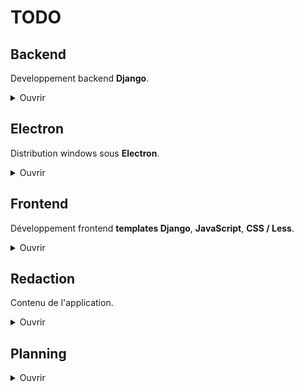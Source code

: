 # TODO

## Backend
Developpement backend **Django**.

<details>
<summary>Ouvrir</summary>

### Développer :

- Optimiser le code
    - [ ] Enlever les dépendences non utilisées
    - [ ] Trouver un moyen de réduire la query pour les guides dans *guide_detail*
        - A chaque changement de guide, ils sont tous récupérés alors qu'il ne pourrait y en a avoir qu'une dizaine, 10 avant, 10 après
        - Mais il est possible que le cache des guides empeche un quelconque soucis avec l'état actuel, à voir
    - [x] Reduire le nombre de redondance et de code inutile
- [ ] Faire une vérification complete de l'appli avec le django_debug.log
    - Lorsque je passe en debug : False, il ne trouve plus mon css / js
    - Dans mon environnement de Dev, tout est bon. Par contre au moment de distruber l'app... Donc j'attends de voir.
- [ ] Revoir toute la section **Quêtes** lorsque le guide est en rapport avec Tour du monde et Tornade des donjons
    - L'idée c'est de changer **Quêtes** en **Donjons** et que les succès affichent les donjons à la place des quêtes
- [ ] Ajouter un champ level aux succès et permettre l'affichage des succès par niveaux
- [ ] Mettre en place expect_capture (sur donjon ?)

<details>
<summary>Résolus</summary>

- Optimiser le code
    - [x] Enlever le dossier staticfiles
    - [x] Enlever les compresseurs en dev
    - [x] Revoir les turbo frames
- [x] Comprendre les fichier statiques en debug false + compression
- [x] Finir le système de tri du contenu selon l'alignement - En cours
- [x] Ajouter un toggle pour l'*alignement*, le mettre en storage.
- [x] Supprimer *LastSession*, rajouter un champ *is_last_seen* dans *GuideAchievement* pour sauvegarder l'achievement qui a été vu en dernier dans ce guide.
- [x] Revoir le fonctionnement du *selected_achievement* dans ma view *guide_detail*   
- [x] Enlever tout ce qui concerne le *achievement_id* dans guide_detail
- [x] Mettre en place la redirection vers le last_guide / last_achievement (la solution était plus simple : mettre simplement en place le dernier succès vu)
- [x] Supprimer *LastSession*, rajouter un champ *is_last_seen* dans *GuideAchievement* pour sauvegarder l'achievement qui a été vu en dernier dans ce guide.
- [x] Revoir le fonctionnement du *selected_achievement* dans ma view *guide_detail*   
- [x] Enlever tout ce qui concerne le *achievement_id* dans guide_detail
- [x] Mettre en place la sauvegarde du dernier achievement vu lors des cliques sur ces derniers (Ne sauvegarde que le premier du guide actuellement)
- [x] Créer une fonction pour les navs et les enlever de *guide_detail*
- [x] Finir le peuplement des quêtes dans achievements.json
- [x] Peupler la BDD avec le contenu de achievements.json
- [x] Peupler la BDD avec le contenu de guides.json
- [x] Créer un model "dungeon"
- [x] Penser la mise en place de la navigation.
- [x] Mettre en place Turbo
- [x] Mettre en place la navigation des guides.
- [x] Rendre les barres de navigation fonctionnels
- [x] Electron : actuellement l'ouverture de liens se fait avec une page electron. Je ne le veux pas.
- [x] Mettre en place les validation de quêtes
- [x] Mettre en place la bottom bar de Quêtes
- [x] Modifier les problêmes lié à _validAll_ qui ne peut pas enchainer les toggles (lié à la façon de render la view)
- [x] Mettre en place l'arrivée sur le dernier guide vu
- [x] Mettre en place l'arrivée sur le premier succès non à 100%
</details>

### Bogues :

- [ ] Régler le probleme de redirection d'alignment_choice, turbo le prends pas..
    - Ou en tout cas pas correctement, il me faut absolument declencher un load à la fin car sinon la nav est pété. J'ai accès aux guides de l'alignement inverse puisque la nav n'a pas été mise à jour à la selection de l'alignement.
- [ ] Par contre à présent, le toggleCompletion ne refresh pas auto le guide où la quête est doublon comme il le devrait.
    Les quêtes ne sont pas individuelle, comme j'ai utilisé une quête préalablement utilisée, elle est validée partout où elle est présente, ce qui n'est pas un problème en soit vu qu'un des seul cas de figure où ça aura lieu ce sera dans les différents guides tornades des donjons / tour du monde.
    Par contre, le refresh ne fonctionne que lorsque la quête est validée dans son succès initial
    - Guide 4 "**A travers le Krosmoz**"  
    - Guide 169 "**Donjon : Nid du Kwakwa**" 
- [ ] Problemes de "*content missing*" sur le succès "*Tout est en Ordre*" du guide "**Archipel de Valonia - Albuera**" (Vu qu'ici)

<details>
<summary>Résolus</summary>

- [x] Icones d'alignements s'affichent en double *guide_detail*
- [x] Afficher les bonnes icones d'alignement
- [x] Problèmes à l'arrivée sur les guides 4 et 169
- [x] Le titre du succès dans quêtes ne se met pas à jour lors des cliques sur un succès différent (c'était du JS enfaite)
</details>

</details>


## Electron 
Distribution windows sous **Electron**.

<details>
<summary>Ouvrir</summary>

### Développer :

- [ ] Comprendre comment utiliser Electron Forge
- [ ] Ajouter un loading screen au lancer
- [ ] Faire en sorte de bien avoir le nom et l'icone de l'app dans le gestionnaire des tâches (peut être que le build résoudra le pb ?)

<details>
<summary>Résolus</summary>

- [x] Faire un test de build
- [x] Le *validateAll* sur spam du bouton finit par ralentir un des processus, peut être le *clickNextAchievement*, ou peut être le render de quests    
- [x] S'assurer que lors de la fermeture de l'app via la X le terminal s'arrête (à vérif lorsqu'il y aura le .exe)
- [x] Résoudre *Electron Security Warning (Insecure Content-Security-Policy)*
- [x] Regler les gros problèmes de mémoires avec *Electron* (c'était la vidéo)
</details>

</details>


## Frontend
Développement frontend **templates Django**, **JavaScript**, **CSS / Less**.

<details>
<summary>Ouvrir</summary>

### Développer :

- Optimiser le code 
    - [ ] Vérifier les events js - En cours
    - Améliorer l'accessibilité
        - [ ] Changer la plupart de mes ul / li en divs - En cours
        - [ ] Remplir le alt des images - En cours
- [ ] Changer le pseudo discord de Skyzio en son youtube
- [ ] **En attente** : Empecher le *clickNextAchievement* lors de la *dévalidation*.
- [ ] Media queries
- [ ] Au survol d'une quête ou d'un succès dans les guides, mettre en surbrillance la quête et le succès.
- [ ] Implémenter d'autres themes
    - Changer l'image background selon le thème

<details>
<summary>Résolus</summary>

- Optimiser le code 
    - Améliorer l'accessibilité
        - [x] Aria label sur les liens
        - [x] Aria label sur les boutons
    - [x] Adapter le click JS en click sur la classe active seulement 
    - [x] Régler l'erreur *Form submission canceled because the form is not connected*
- [x] Remplacer le pourcentage de progression pour les guides car c'est relativement incompatible avec ma mise en pratique du guide
- [x] Ajouter le passage au succès suivant lors de la validation manuelle des succès
- [x] Ajouter des eventlistener sur les fleches gauche et droite pour naviguer dans les *guides*
- [x] Ajouter des eventlistener sur les fleches du haut et du bas pour naviguer avec la *topNav*
- [x] Ajouter l'icon other.png
- [x] Ajouter un délais sur le clique du *validateAll*
- [x] Faire en sorte que le *validateAll* lors du dernier succès du guide reste sur le dernier succès (probablement doublon avec la ligne de dessus) 
- [x] Terminer le front
- [x] Comprendre pourquoi #prevision n'existe pas dans les autres guides. (Mauvais format à la redaction)
- [x] Sur hover des succès : faire en sorte que le title prenne toute la hauteur + border radius right 8px
- [x] Update auto des borders selon la complétion
- [x] Update auto des pourcents selon la complétion
- [x] Peupler le front avec les données du back
- [x] Changer les checkbox en un bouton de validation
- [x] Faire le style du drop down de _topNav_
- [x] Mettre en place le passage au succès suivant après un _validateAll_ plutôt que de recliquer sur l'actuel
- [x] Rotate de 180 le caret de _topNav_ lorsque le drop est down
- [x] Enlever la video en background, elle se met à lag dans l'app Electron
</details>

### Bogues :

- [ ] Résoudre .active qui disparait des succès.
    - Lorsque lancé depuis *validateAll*, le button que récupère la func *handleAchievementButtonClick* c'est le *qButton*, le **tglCompletionBtn** de la 1ere quêtes de la liste
- [ ] Moins flagrant sur le navigateur mais j'ai pu constater qu'il arrive malgré le disabled que lors du spam intense de *validateAll* des succès sont sautés.
    - Je n'ai heureusement pas réussi à empêcher la fin de l'action CàD la validation des succès. Par contre lorsqu'il est validé à 100, le suivant est sauté..
    - Par contre ensuite les succès sautés ne peuvent plus être .active lors d'un clique
    - J'ai déjà un anti spam sous la forme de disabled mais il doit y avoir une frame de faillabilité si on est assez rapide. idk
    - C'est peut être autre chose puisque je peux l'ouvrir / fermer sans problemes, c'est seulement lors de la selection d'un guide.
- [ ] Le background du titre de l'achievement se perd lors du clique sur un achievement si plus de 2 quêtes sont complétés

<details>
<summary>Résolus</summary>

- [x] La topNav ne galère plus par contre il faut que je mette un await sur la fermeture ou que je revois les setTimeout car le caret n'a pas le temps de se fermer. S : Comme pour les délais entre les guides.
- [x] Délais entre les changements des guides. S : La compression des assets, et le collectstatic règles tous les problèmes de latence.
- [x] Valider puis dévalider une seule quête cause le même problême: le bouton _validateAll_ ne prends plus la dite quête en compte et valide toute les autres. 
- [x] Lorsque je selectionne un guide et que je refresh la page, la *topNav* ne revient pas sur le dernier guide vu (scrollIntoView *nav.js*) S:Stocker la pos ?
- [x] Fix le JS de guide.js qui se dédouble après changemement de page
- [x] La topNav bug avec Electron, le toggleOpen galère
- [x] Le *clickCurrentAchievement* lorsqu'il n'y a plus de *nextAchievement* ne fonctionne pas
- [x] *validateAll* envoie vers */app/guide/x/quests/x* lorsque c'est le dernier succès de la liste, et lors de *doubles click*
- [x] Double les ouvertures de liens lors de *openAll*
- [x] Le titre du succès dans quêtes ne change pas suite au focus
- [x] Lorsque je valide toute les quêtes individuellement, le bouton _validateAll_ ne se met pas à jour et reste sur valider tout.
- [x] Refaire fonctionner la *topNav* qui est en partie cassé depuis le styling
- [x] Les event listener de click lorsque la _topNav_ est ouverte ne fonctionnent plus (pas?) pour fermer la nav
- Problèmes sur le premier chargement de la page qui ne prends pas le js en compte
    - [x] Le focus sur le premier succès non complété ne se fait pas lors de l'arrivée
    - [x] _validateAll_ ne fonctionne pas
</details>

</details>


## Redaction
Contenu de l'application.

<details>
<summary>Ouvrir</summary>

### Rédiger :

- [ ] Rédiger tous les Guides - En cours (page 58: "Ali bonta 41")
- [ ] Rédiger 2/3 des guides
- [ ] Ajouter des guides de rappel de temps en temps
    - Exemple : quelques guides avant le Veilleur pour rappeler de ne pas aller au dela du level 114
- [ ] Ajouter un guide Rush Donjons après les Quêtes alignement Brak 41
- [ ] Ajouter un guide Rush Donjons après les Quêtes alignement Brak 20
- [ ] Ajouter un guide pour choisir son alignement
- [ ] Dans le premier rush donjons entre alignement 0-4 et 4-16 : ajouter un if user.alignment = neutre pour afficher tous ceux à faire avec alignement.
- [ ] **Garde à vous** et **Chef oui chef** du guide Quêtes d'alignements 4 à 16 affichent n'imp
- [ ] Ajouter un succès pour les Donjons à la manière des alignements
- [ ] Rédiger 3/3 des guides
- [ ] Refaire les screens du tuto
    - Lorsque les bords n'ont pas de radius
    - L'image du passage sol invisible
- [ ] Combiné les guides ayant pour objectif la complétion d'un donjon
- [ ] Repenser la structure pour les succès Tour du monde et Tornade des donjons
    - Ajouter un succès Tour du monde et y mettre les 27 quêtes (donjons ?)
    - Pareil pour Tornade des donjons, ça ne refletera pas le vrai succès mais il se terminera bien au même moment.
- [ ] Faire le _README_ de l'app - En cours

<details>
<summary>Résolus</summary>

- [x] Ajouter les succès aux guides avant rédaction
- [x] Rédiger 1/3 des guides
- [x] Faire le guide tuto
</details>

</details>

## Planning
<details>
<summary>Ouvrir</summary>

### 27 Novembre
<details>
<summary>Planning</summary>

#### Planning

#### Notes
La journée sera bonne si je rédige les 2/3 des guides et excellente si je résous le délais

#### Fin de journée
- À défaut d'avoir rédiger, j'ai ajouté tous les succès.
- J'ai clear un sacré paquet de dev et de bugs. Entre autre une partie du délais sur la nav des guides. 
- J'ai ajouté le support navigation au clavier et ma foi c'est pas vilain.
En conclusion, j'ai pas suivi le planning mais l'impression d'avoir fait plus que si je l'avais suivi.

</details>

### 28 Novembre
<details>
<summary>Planning</summary>

#### Planning

- 16h : **Frontend** > *Dev* > #3 - Pausé le temps de résoudre F > B > #1
- 17h : **Frontend** > *Bogues* > #1 - Non fini
- 20h : **Frontend** > *Bogues* > #1 - A terminer & si possible **Frontend** > *Dev* > #3
- 00h : **Rédaction** > *Rédiger* > #1  x

#### Notes
Prévoir un test de build en fin de journée après l'avancé des autres points.

#### Fin de journée
Encore pas de rédaction. Les pbs de front sont toujours là : le F > D > #3 (*clickNextAchievement*) est pour l'instant commenté.
Le *.active* sur les succès ne fonctionne toujours pas. Et enfin j'ai pas réussir à build l'app et je sens que ça ne va pas être simple.
Bref, une journée de merde.
En bon : J'ai compris comment servir les fichiers statics avec compression ce qui règle le gros problème de latence lors de la nav entre mes guides.

</details>

### 29 Novembre
<details>
<summary>Planning</summary>

#### Planning

- 13h : **Electron** > *Dev* > #1 - Comprendre Electron Forge
- 16h : **Electron** > *Dev* > #1 - Comprendre Electron Forge
- 19h : **Release BETA 0.9.0**
- 22h : **Frontend** > *Bogues* > #1 - Résoudre .active
- 00h : 

#### Notes
Selon le test de la veille et l'état des bugs : Sortir la 0.9.0 build Electron.

#### Fin de journée

</details>

### 30 Novembre
<details>
<summary>Planning</summary>

#### Planning

- 13h : **Electron**
- 16h : **Electron**
- 19h : **Rédaction** > *Rédiger* > #1 - Rédiger les guides
- 22h : **Rédaction** > *Rédiger* > #1 - Rédiger les guides
- 00h : **Rédaction** > *Rédiger* > #1 - Rédiger les guides

#### Notes


#### Fin de journée

</details>

### 1 Décembre
<details>
<summary>Planning</summary>

#### Planning

- 13h : TDM
- 16h : TDM
- 19h : TDM
- 22h : TDM
- 00h : TDM

#### Notes


#### Fin de journée

</details>

### 2 Décembre
<details>
<summary>Planning</summary>

#### Planning

- 13h : TDM
- 16h : TDM
- 19h : TDM
- 22h : TDM
- 00h : TDM

#### Notes


#### Fin de journée

</details>

</details>
